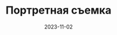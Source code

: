---
title: Портретная съемка
btnText: Стоимость
navText: ""
date: 2023-11-02

price:
    -   title: "Стоимость услуги"
        cost: "7000 рублей"
        duration: "5-7 дней"
        text: "Фотосъемка в границах Ростова-на-Дону. Аренда студии оплачивается заказчиком дополнительно. Продолжительность съемки не менее 2 часов."

---